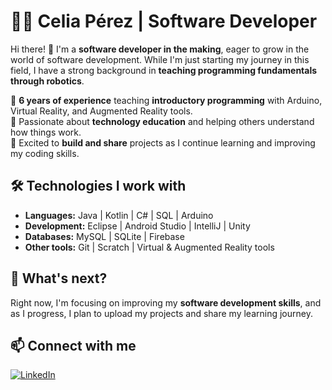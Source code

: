 # 👩‍💻 Celia Pérez | Software Developer  

Hi there! 🚀 I'm a **software developer in the making**, eager to grow in the world of software development. While I'm just starting my journey in this field, I have a strong background in **teaching programming fundamentals through robotics**.  

🔹 **6 years of experience** teaching **introductory programming** with Arduino, Virtual Reality, and Augmented Reality tools.  
🔹 Passionate about **technology education** and helping others understand how things work.  
🔹 Excited to **build and share** projects as I continue learning and improving my coding skills.  

## 🛠 Technologies I work with  
- **Languages:** Java | Kotlin | C# | SQL | Arduino  
- **Development:** Eclipse | Android Studio | IntelliJ | Unity  
- **Databases:** MySQL | SQLite | Firebase  
- **Other tools:** Git | Scratch | Virtual & Augmented Reality tools  

## 📌 What's next?  
Right now, I'm focusing on improving my **software development skills**, and as I progress, I plan to upload my projects and share my learning journey.  

## 📫 Connect with me  
[![LinkedIn](https://img.shields.io/badge/LinkedIn-CeliaPérez-blue?style=flat&logo=linkedin)](https://www.linkedin.com/in/theteachercelia)  

